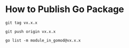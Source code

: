 # How to Publish Go Package

```
git tag vx.x.x
```

```
git push origin vx.x.x
```

```
go list -m module_in_gomod@vx.x.x
```
